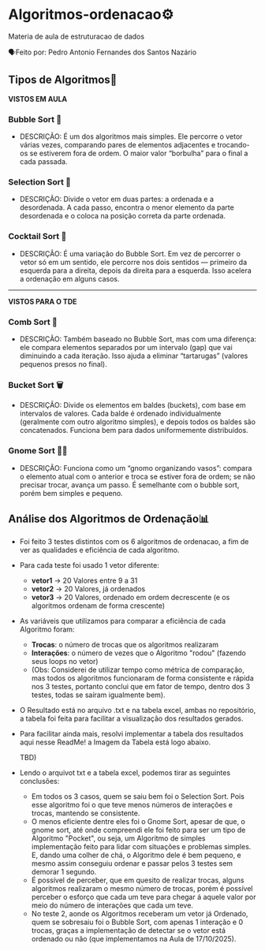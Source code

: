 # Algoritmos-ordenacao⚙
Materia de aula de estruturacao de dados

🗣Feito por: Pedro Antonio Fernandes dos Santos Nazário

## Tipos de Algoritmos🧩

**VISTOS EM AULA**

### Bubble Sort 🧼
- DESCRIÇÃO: É um dos algoritmos mais simples. Ele percorre o vetor várias vezes, comparando pares de elementos adjacentes e trocando-os se estiverem fora de ordem.
             O maior valor “borbulha” para o final a cada passada.
### Selection Sort 🔎
- DESCRIÇÃO: Divide o vetor em duas partes: a ordenada e a desordenada. A cada passo, encontra o menor elemento da parte desordenada e o coloca na posição correta da parte ordenada.
### Cocktail Sort 🍹
- DESCRIÇÃO: É uma variação do Bubble Sort. Em vez de percorrer o vetor só em um sentido, ele percorre nos dois sentidos — primeiro da esquerda para a direita, depois da direita para a esquerda.
             Isso acelera a ordenação em alguns casos.

--------------------------------------

**VISTOS PARA O TDE**

### Comb Sort 🐝
- DESCRIÇÃO: Também baseado no Bubble Sort, mas com uma diferença: ele compara elementos separados por um intervalo (gap) que vai diminuindo a cada iteração.
             Isso ajuda a eliminar “tartarugas” (valores pequenos presos no final).
### Bucket Sort 🗑
- DESCRIÇÃO: Divide os elementos em baldes (buckets), com base em intervalos de valores.
             Cada balde é ordenado individualmente (geralmente com outro algoritmo simples), e depois todos os baldes são concatenados.
             Funciona bem para dados uniformemente distribuídos.
### Gnome Sort 👨‍🌾
- DESCRIÇÃO: Funciona como um “gnomo organizando vasos”: compara o elemento atual com o anterior e troca se estiver fora de ordem; se não precisar trocar, avança um passo.
             É semelhante com o bubble sort, porém bem simples e pequeno.

## Análise dos Algoritmos de Ordenação📊
- Foi feito 3 testes distintos com os 6 algoritmos de ordenacao, a fim de ver as qualidades e eficiência de cada algoritmo.
- Para cada teste foi usado 1 vetor diferente:
  - **vetor1** -> 20 Valores entre 9 a 31
  - **vetor2** -> 20 Valores, já ordenados
  - **vetor3** -> 20 Valores, ordenado em ordem decrescente (e os algoritmos ordenam de forma crescente)

    
- As variáveis que utilizamos para comparar a eficiência de cada Algoritmo foram:
  - **Trocas**: o número de trocas que os algoritmos realizaram
  - **Interações**: o número de vezes que o Algoritmo "rodou" (fazendo seus loops no vetor)
  - (Obs: Considerei de utilizar tempo como métrica de comparação, mas todos os algoritmos funcionaram de forma consistente e rápida nos 3 testes, portanto conclui que em fator de tempo, dentro dos 3 testes, todas se saíram igualmente bem).

- O Resultado está no arquivo .txt e na tabela excel, ambas no repositório, a tabela foi feita para facilitar a visualização dos resultados gerados.
- Para facilitar ainda mais, resolvi implementar a tabela dos resultados aqui nesse ReadMe! a Imagem da Tabela está logo abaixo.

  TBD)

- Lendo o arquivot txt e a tabela excel, podemos tirar as seguintes conclusões:
  - Em todos os 3 casos, quem se saiu bem foi o Selection Sort. Pois esse algoritmo foi o que teve menos números de interações e trocas, mantendo se consistente.
  - O menos eficiente dentre eles foi o Gnome Sort, apesar de que, o gnome sort, até onde compreendi ele foi feito para ser um tipo de Algoritmo "Pocket", ou seja, um Algoritmo de simples implementação feito para lidar com situações e problemas simples. E, dando uma colher de chá, o Algoritmo dele é bem pequeno, e mesmo assim conseguiu ordenar e passar pelos 3 testes sem demorar 1 segundo.
  - É possível de perceber, que em quesito de realizar trocas, alguns algoritmos realizaram o mesmo número de trocas, porém é possível perceber o esforço que cada um teve para chegar á aquele valor por meio do número de interações que cada um teve.
  - No teste 2, aonde os Algoritmos receberam um vetor já Ordenado, quem se sobresaiu foi o Bubble Sort, com apenas 1 interação e 0 trocas, graças a implementação de detectar se o vetor está ordenado ou não (que implementamos na Aula de 17/10/2025).

  
